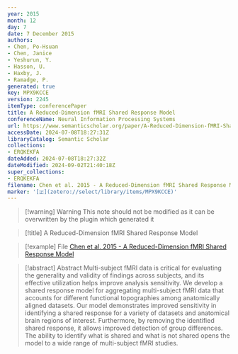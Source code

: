 ```yaml
---
year: 2015
month: 12
day: 7
date: 7 December 2015
authors:
- Chen, Po-Hsuan
- Chen, Janice
- Yeshurun, Y.
- Hasson, U.
- Haxby, J.
- Ramadge, P.
generated: true
key: MPX9KCCE
version: 2245
itemType: conferencePaper
title: A Reduced-Dimension fMRI Shared Response Model
conferenceName: Neural Information Processing Systems
url: https://www.semanticscholar.org/paper/A-Reduced-Dimension-fMRI-Shared-Response-Model-Chen-Chen/5cead56f3dd1b38bb2ab2f090a2b6aaa212cce1c
accessDate: 2024-07-08T18:27:31Z
libraryCatalog: Semantic Scholar
collections:
- ERQKEKFA
dateAdded: 2024-07-08T18:27:32Z
dateModified: 2024-09-02T21:40:18Z
super_collections:
- ERQKEKFA
filename: Chen et al. 2015 - A Reduced-Dimension fMRI Shared Response Model
marker: '[🇿](zotero://select/library/items/MPX9KCCE)'
---
```



 > 
 > \[!warning\] Warning
 > This note should not be modified as it can be overwritten by the plugin which generated it

 > 
 > \[!title\] A Reduced-Dimension fMRI Shared Response Model

 > 
 > \[!example\] File
 > [Chen et al. 2015 - A Reduced-Dimension fMRI Shared Response Model](Chen%20et%20al.%202015%20-%20A%20Reduced-Dimension%20fMRI%20Shared%20Response%20Model.pdf)

 > 
 > \[!abstract\] Abstract
 > Multi-subject fMRI data is critical for evaluating the generality and validity of findings across subjects, and its effective utilization helps improve analysis sensitivity. We develop a shared response model for aggregating multi-subject fMRI data that accounts for different functional topographies among anatomically aligned datasets. Our model demonstrates improved sensitivity in identifying a shared response for a variety of datasets and anatomical brain regions of interest. Furthermore, by removing the identified shared response, it allows improved detection of group differences. The ability to identify what is shared and what is not shared opens the model to a wide range of multi-subject fMRI studies.
